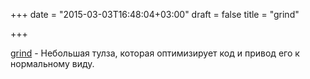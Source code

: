 +++
date = "2015-03-03T16:48:04+03:00"
draft = false
title = "grind"

+++

<p><a href="https://github.com/rsc/grind">grind</a>&nbsp;- Небольшая тулза, которая оптимизирует код и привод его к нормальному виду.</p>


